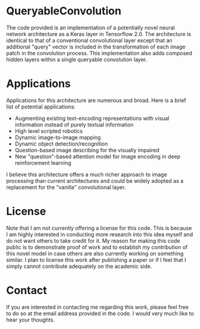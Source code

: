 # QueryableConvolution
The code provided is an implementation of a potentially novel neural network architecture as a Keras layer in Tensorflow 2.0. The architecture is identical to that of a conventional convolutional layer except that an additional "query" vector is included in the transformation of each image patch in the convolution process. This implementation also adds composed hidden layers within a single queryable convolution layer.

# Applications
Applications for this architecture are numerous and broad. Here is a brief list of potential applications:
* Augmenting existing text-encoding representations with visual information instead of purely textual information
* High level scripted robotics
* Dynamic image-to-image mapping
* Dynamic object detection/recognition
* Question-based image describing for the visually impaired
* New "question"-based attention model for image encoding in deep reinforcement learning

I believe this architecture offers a much richer approach to image processing than current architectures and could be widely adopted as a replacement for the "vanilla" convolutional layer.

# License
Note that I am not currently offering a license for this code. This is because I am highly interested in conducting more research into this idea myself and do not want others to take credit for it. My reason for making this code public is to demonstrate proof of work and to establish my contribution of this novel model in case others are also currently working on something similar. I plan to license this work after publishing a paper or if I feel that I simply cannot contribute adequately on the academic side.

# Contact
If you are interested in contacting me regarding this work, please feel free to do so at the email address provided in the code. I would very much like to hear your thoughts.
